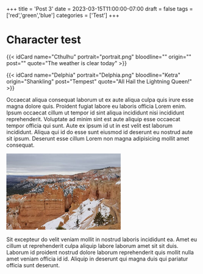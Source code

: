 +++
title = 'Post 3'
date = 2023-03-15T11:00:00-07:00
draft = false
tags = ['red','green','blue']
categories = ['Test']
+++

# Character test
{{< idCard name="Cthulhu" portrait="portrait.png" bloodline="" origin="" post="" quote="The weather is clear today" >}}

{{< idCard name="Delphia" portrait="Delphia.png" bloodline="Ketra" origin="Shankling" post="Tempest" quote="All Hail the Lightning Queen!" >}}

Occaecat aliqua consequat laborum ut ex aute aliqua culpa quis irure esse magna dolore quis. Proident fugiat labore eu laboris officia Lorem enim. Ipsum occaecat cillum ut tempor id sint aliqua incididunt nisi incididunt reprehenderit. Voluptate ad minim sint est aute aliquip esse occaecat tempor officia qui sunt. Aute ex ipsum id ut in est velit est laborum incididunt. Aliqua qui id do esse sunt eiusmod id deserunt eu nostrud aute sit ipsum. Deserunt esse cillum Lorem non magna adipisicing mollit amet consequat.

![Bryce Canyon National Park](bryce-canyon.jpg)

Sit excepteur do velit veniam mollit in nostrud laboris incididunt ea. Amet eu cillum ut reprehenderit culpa aliquip labore laborum amet sit sit duis. Laborum id proident nostrud dolore laborum reprehenderit quis mollit nulla amet veniam officia id id. Aliquip in deserunt qui magna duis qui pariatur officia sunt deserunt.
